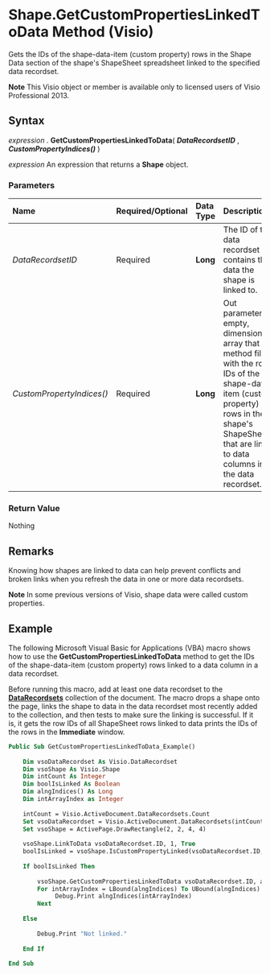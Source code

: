 
# Shape.GetCustomPropertiesLinkedToData Method (Visio)

Gets the IDs of the shape-data-item (custom property) rows in the Shape Data section of the shape's ShapeSheet spreadsheet linked to the specified data recordset.


 **Note**  This Visio object or member is available only to licensed users of Visio Professional 2013.


## Syntax

 _expression_ . **GetCustomPropertiesLinkedToData**( **_DataRecordsetID_** , **_CustomPropertyIndices()_** )

 _expression_ An expression that returns a **Shape** object.


### Parameters



|**Name**|**Required/Optional**|**Data Type**|**Description**|
|:-----|:-----|:-----|:-----|
| _DataRecordsetID_|Required| **Long**|The ID of the data recordset that contains the data the shape is linked to.|
| _CustomPropertyIndices()_|Required| **Long**|Out parameter. An empty, dimensionless array that the method fills with the row IDs of the shape-data-item (custom property) rows in the shape's ShapeSheet that are linked to data columns in the data recordset.|

### Return Value

Nothing


## Remarks

Knowing how shapes are linked to data can help prevent conflicts and broken links when you refresh the data in one or more data recordsets.


 **Note**  In some previous versions of Visio, shape data were called custom properties.


## Example

 The following Microsoft Visual Basic for Applications (VBA) macro shows how to use the **GetCustomPropertiesLinkedToData** method to get the IDs of the shape-data-item (custom property) rows linked to a data column in a data recordset.

Before running this macro, add at least one data recordset to the  **[DataRecordsets](edf6d0dc-2f16-eee0-fd4c-ec4c9409179e.md)** collection of the document. The macro drops a shape onto the page, links the shape to data in the data recordset most recently added to the collection, and then tests to make sure the linking is successful. If it is, it gets the row IDs of all ShapeSheet rows linked to data prints the IDs of the rows in the **Immediate** window.




```vb
Public Sub GetCustomPropertiesLinkedToData_Example() 
 
    Dim vsoDataRecordset As Visio.DataRecordset 
    Dim vsoShape As Visio.Shape 
    Dim intCount As Integer 
    Dim boolIsLinked As Boolean 
    Dim alngIndices() As Long 
    Dim intArrayIndex as Integer 
            
    intCount = Visio.ActiveDocument.DataRecordsets.Count 
    Set vsoDataRecordset = Visio.ActiveDocument.DataRecordsets(intCount) 
    Set vsoShape = ActivePage.DrawRectangle(2, 2, 4, 4) 
         
    vsoShape.LinkToData vsoDataRecordset.ID, 1, True 
    boolIsLinked = vsoShape.IsCustomPropertyLinked(vsoDataRecordset.ID, 1) 
     
    If boolIsLinked Then 
         
        vsoShape.GetCustomPropertiesLinkedToData vsoDataRecordset.ID, alngIndices 
        For intArrayIndex = LBound(alngIndices) To UBound(alngIndices) 
             Debug.Print alngIndices(intArrayIndex) 
        Next 
     
    Else 
     
        Debug.Print "Not linked." 
         
    End If 
 
End Sub
```

